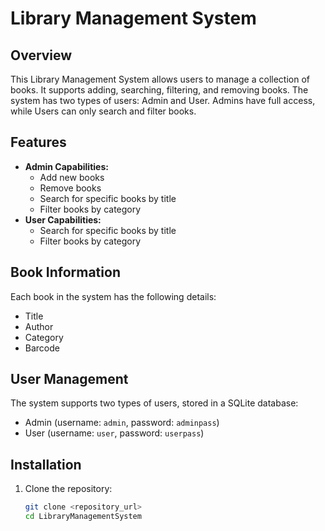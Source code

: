 # Library Management System

## Overview

This Library Management System allows users to manage a collection of books. It supports adding, searching, filtering, and removing books. The system has two types of users: Admin and User. Admins have full access, while Users can only search and filter books.

## Features

- **Admin Capabilities:**
  - Add new books
  - Remove books
  - Search for specific books by title
  - Filter books by category
- **User Capabilities:**
  - Search for specific books by title
  - Filter books by category

## Book Information

Each book in the system has the following details:
- Title
- Author
- Category
- Barcode

## User Management

The system supports two types of users, stored in a SQLite database:
- Admin (username: `admin`, password: `adminpass`)
- User (username: `user`, password: `userpass`)

## Installation

1. Clone the repository:
   ```sh
   git clone <repository_url>
   cd LibraryManagementSystem
